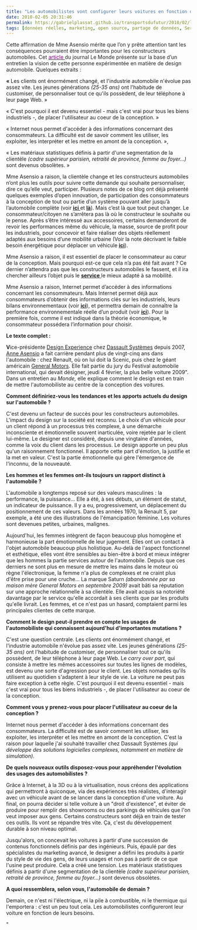 ```yaml
---
title: "Les automobilistes vont configurer leurs voitures en fonction de leurs besoins''"
date: 2010-02-05 20:31:46
permalink: https://gabrielplassat.github.io/transportsdufutur/2010/02/les-automobilistes-vont-configurer-leurs-voitures-en-fonction-de-leurs-besoins.html
tags: [données réelles, marketing, open source, partage de données, Service de mobilité, TIC, Véhicule]
---
```


<p class="firstline"><span class="dropcap2"><span style="font-weight: normal"><font color="#222222">Cette affirmation de Mme Asensio mérite que l’on y prête attention tant les conséquences pourraient être importantes pour les constructeurs automobiles. Cet </font></span></span><span class="dropcap2"><span style="text-decoration: underline"><span><a href="http://www.lemonde.fr/aujourd-hui/article/2010/02/04/anne-asensio-les-automobilistes-vont-configurer-leurs-voitures-en-fonction-de-leurs-besoins_1301124_3238.html"><span style="font-weight: normal"><font color="#800080">article </font></span></a></span></span></span><span class="dropcap2"><span style="font-weight: normal"><font color="#222222">du journal Le Monde présente sur la base d’un entretien la vision de cette personne expérimentée en matière de design automobile. Quelques extraits :</font></span></span></p> <p class="firstline"><span class="dropcap2"><span><strong><font color="#222222">« </font></strong></span></span><span>Les clients ont énormément changé, et l'industrie automobile n'évolue pas assez vite. Les jeunes générations <em><span>(25-35 ans) </span></em>ont l'habitude de customiser, de personnaliser tout ce qu'ils possèdent, de leur téléphone à leur page Web. »</span></p> <p class="firstline"><span>« C'est pourquoi il est devenu essentiel - mais c'est vrai pour tous les biens industriels -, de placer l'utilisateur au coeur de la conception. »</span></p> <p class="firstline"><span>« Internet nous permet d'accéder à des informations concernant des consommateurs. La difficulté est de savoir comment les utiliser, les exploiter, les interpréter et les mettre en amont de la conception. »,</span></p> <p class="firstline"><span>« Les matériaux statistiques définis à partir d'une segmentation de la clientèle <em><span>(cadre supérieur parisien, retraité de province, femme au foyer...)</span></em> sont devenus obsolètes. »</span></p> <p class="firstline"><span></span></p>   <!--more-->  <p class="firstline"><span>Mme Asensio a raison, la clientèle change et les constructeurs automobiles n’ont plus les outils pour suivre cette demande qui souhaite personnaliser, dire ce qu’elle veut, participer. Plusieurs notes de ce blog ont déjà présenté quelques exemples d’open innovation, de participation des consommateurs à la conception de tout ou partie d’un système pouvant aller jusqu’à l’automobile complète (voir <strong><span style="text-decoration: underline"><a href="https://gabrielplassat.github.io/transportsdufutur/2009/11/open-source-mobilites-quels-avantages-quelles-consequences.html">ici<span style="font-weight: normal"> </span></a></span></strong>et <strong><span style="text-decoration: underline"><a href="https://gabrielplassat.github.io/transportsdufutur/2010/01/lesprit-twitter-et-apps-iphone-souffle-sur-lautomobile.html">là</a></span></strong>). Mais c’est là que tout peut changer. Le consommateur/citoyen ne s’arrêtera pas là où le constructeur le souhaite ou le pense. Après s’être intéressé aux accessoires, certains demanderont de revoir les performances même du véhicule, la masse, source de profit pour les industriels, pour concevoir et faire réaliser des objets réellement adaptés aux besoins d’une mobilité urbaine (Voir la note décrivant le faible besoin énergétique pour déplacer un véhicule <strong><span style="text-decoration: underline"><a href="https://gabrielplassat.github.io/transportsdufutur/2010/01/qui-sera-capable-de-faire-un-gmp-de-20-kw-au-meilleur-prix-.html">ici</a></span></strong>).</span></p> <p class="firstline"><span>Mme Asensio a raison, il est essentiel de placer le consommateur au cœur de la conception. Mais pourquoi est-ce que cela n’a pas été fait avant ? Ce dernier n’attendra pas que les constructeurs automobiles le fassent, et il ira chercher ailleurs l’objet puis le <strong><span style="text-decoration: underline"><a href="https://gabrielplassat.github.io/transportsdufutur/2009/11/le-passage-de-lobjet-vehicule-aux-services-de-mobilite-une-chance.html">service<span style="font-weight: normal;text-decoration: none"> </span></a></span></strong>le mieux adapté à sa mobilité. </span></p> <p class="firstline"><span>Mme Asensio a raison, Internet permet d’accéder à des informations concernant les consommateurs. Mais Internet permet déjà aux consommateurs d’obtenir des informations clés sur les industriels, leurs bilans environnementaux (voir <strong><span style="text-decoration: underline"><a href="https://gabrielplassat.github.io/transportsdufutur/2010/01/la-responsabilite-sociale-de-lentreprise-et-les-tic.html">ici</a></span></strong>), et permettra demain de connaître la performance environnementale réelle d’un produit (voir <strong><span style="text-decoration: underline"><a href="https://gabrielplassat.github.io/transportsdufutur/2010/01/quand-viendra-lheure-de-la-connaissance-des-emissions-reelles.html">ici</a></span></strong>). Pour la première fois, comme il est indiqué dans la théorie économique, le consommateur possédera l’information pour choisir.</span></p> <p class="firstline"><span class="dropcap2"><span><font color="#222222"><strong>Le texte complet :</strong></font></span></span></p> <p class="firstline"><span class="dropcap2"><span><strong><font color="#222222">V</font></strong></span></span><span>ice-présidente <a href="http://www.lemonde.fr/sujet/58c0/design-experience.html"><span style="text-decoration: none">Design Experience</span></a> chez <a href="http://www.lemonde.fr/sujet/a33c/dassault-systemes.html"><span style="text-decoration: none">Dassault Systèmes</span></a> depuis 2007, <a href="http://www.lemonde.fr/sujet/45cc/anne-asensio.html"><span style="text-decoration: none">Anne Asensio</span></a> a fait carrière pendant plus de vingt-cinq ans dans l'automobile : chez Renault, où on lui doit la Scenic, puis chez le géant américain <a href="http://www.lemonde.fr/sujet/f517/general-motors.html"><span style="text-decoration: none">General Motors</span></a>. Elle fait partie du jury du Festival automobile international, qui devait désigner, jeudi 4 février, la plus belle voiture 2009". Dans un entretien au <em><span>Monde,</span></em> elle explique comment le design est en train de mettre l'automobiliste au centre de la conception des voitures.</span></p> <p><strong><span>Comment définiriez-vous les tendances et les apports actuels du design sur l'automobile ?</span></strong><span></span></p> <p><span>C'est devenu un facteur de succès pour les constructeurs automobiles. L'impact du design sur la société est reconnu. Le choix d'un véhicule pour un client répond à un processus très complexe, à une démarche inconsciente et émotionnelle souvent inarticulée, voire rejetée par le client lui-même. Le designer est considéré, depuis une vingtaine d'années, comme la voix du client dans les processus. Le design apporte un peu plus qu'un raisonnement fonctionnel. Il apporte cette part d'émotion, la justifie et la met en valeur. C'est la partie émotionnelle qui gère l'émergence de l'inconnu, de la nouveauté.</span></p> <p><strong><span>Les hommes et les femmes ont-ils toujours un rapport distinct à l'automobile ?</span></strong><span></span></p> <p><span>L'automobile a longtemps reposé sur des valeurs masculines : la performance, la puissance... Elle a été, à ses débuts, un élément de statut, un indicateur de puissance. Il y a eu, progressivement, un déplacement du positionnement de ces valeurs. Dans les années 1970, la Renault 5, par exemple, a été une des illustrations de l'émancipation féminine. Les voitures sont devenues petites, urbaines, malignes.</span></p> <p><span>Aujourd'hui, les femmes intègrent de façon beaucoup plus homogène et harmonieuse la part émotionnelle de leur jugement. Elles ont un contact à l'objet automobile beaucoup plus holistique. Au-delà de l'aspect fonctionnel et esthétique, elles vont être sensibles au bien-être à bord et mieux intégrer que les hommes la partie services autour de l'automobile. Depuis que ces derniers ne sont plus en mesure de mettre les mains dans le moteur où règne l'électronique, la femme n'a plus de complexes et ne craint plus d'être prise pour une cruche... La marque Saturn <em><span>(abandonnée par sa maison mère General Motors en septembre 2009)</span></em> avait bâti sa réputation sur une approche relationnelle à sa clientèle. Elle avait acquis sa notoriété davantage par le service qu'elle accordait à ses clients que par les produits qu'elle livrait. Les femmes, et ce n'est pas un hasard, comptaient parmi les principales clientes de cette marque.</span></p> <p><strong><span>Comment le design peut-il prendre en compte les usages de l'automobiliste qui connaissent aujourd'hui d'importantes mutations ?</span></strong><span></span></p> <p><span>C'est une question centrale. Les clients ont énormément changé, et l'industrie automobile n'évolue pas assez vite. Les jeunes générations <em><span>(25-35 ans) </span></em>ont l'habitude de customiser, de personnaliser tout ce qu'ils possèdent, de leur téléphone à leur page Web. Le<em><span> carry over part</span></em>, qui consiste à mettre les mêmes accessoires sur toutes les lignes de modèles, est devenu une sorte d'agression pour le client. Les objets nomades qu'ils utilisent au quotidien s'adaptent à leur style de vie. La voiture ne peut pas faire exception à cette règle. C'est pourquoi il est devenu essentiel - mais c'est vrai pour tous les biens industriels -, de placer l'utilisateur au coeur de la conception.</span></p> <p><strong><span>Comment vous y prenez-vous pour placer l'utilisateur au coeur de la conception ?</span></strong><span></span></p> <p><span>Internet nous permet d'accéder à des informations concernant des consommateurs. La difficulté est de savoir comment les utiliser, les exploiter, les interpréter et les mettre en amont de la conception. C'est la raison pour laquelle j'ai souhaité travailler chez Dassault Systèmes<em><span> (qui développe des solutions logicielles complexes, notamment en matière de simulation)</span></em>.</span></p> <p><strong><span>De quels nouveaux outils disposez-vous pour appréhender l'évolution des usages des automobilistes ?</span></strong><span></span></p> <p><span>Grâce à Internet, à la 3D ou à la virtualisation, nous créons des applications qui permettront à quiconque, via des expériences très réalistes, d'interagir avec un véhicule avant de se lancer dans la conception d'une voiture. Au final, on pourra décider si telle voiture à un "droit d'existence", et éviter de produire pour remplir des showrooms ou des parkings de véhicules que l'on veut imposer aux gens. Certains constructeurs sont déjà en train de tester ces outils. Ils vont se répandre très vite. Ça, c'est du développement durable à son niveau optimal.</span></p> <p><span>Jusqu'alors, on concevait les voitures à partir d'une succession de contenus fonctionnels définis par des ingénieurs. Puis, épaulé par des spécialistes du marketing avancé, le designer a défini les produits à partir du style de vie des gens, de leurs usages et non pas à partir de ce que l'usine peut produire. Cela a créé une tension. Les matériaux statistiques définis à partir d'une segmentation de la clientèle <em><span>(cadre supérieur parisien, retraité de province, femme au foyer...)</span></em> sont devenus obsolètes.</span></p> <p><strong><span>A quoi ressemblera, selon vous, l'automobile de demain ?</span></strong><span></span></p> <p><span>Demain, ce n'est ni l'électrique, ni la pile à combustible, ni le thermique qui l'emportera : c'est un peu tout cela. Les automobilistes configureront leur voiture en fonction de leurs besoins.</span></p>"

